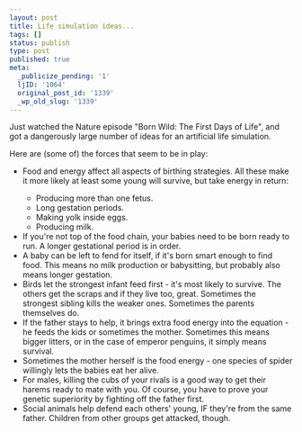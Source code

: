 ```yaml
---
layout: post
title: Life simulation ideas...
tags: []
status: publish
type: post
published: true
meta:
  _publicize_pending: '1'
  ljID: '1064'
  original_post_id: '1339'
  _wp_old_slug: '1339'
---
```

Just watched the Nature episode "Born Wild: The First Days of Life", and got a dangerously large number of ideas for an artificial life simulation.

Here are (some of) the forces that seem to be in play:

<ul>
<li>Food and energy affect all aspects of birthing strategies.  All these make it more likely at least some young will survive, but take energy in return:</li>
<ul>
<li>  Producing more than one fetus.</li>
<li>  Long gestation periods.</li>
<li>  Making yolk inside eggs.</li>
<li>  Producing milk.</li>
</ul>
<li>If you're not top of the food chain, your babies need to be born ready to run.  A longer gestational period is in order.</li>
<li>A baby can be left to fend for itself, if it's born smart enough to find food.  This means no milk production or babysitting, but probably also means longer gestation.</li>
<li>Birds let the strongest infant feed first - it's most likely to survive.  The others get the scraps and if they live too, great.  Sometimes the strongest sibling kills the weaker ones.  Sometimes the parents themselves do.</li>
<li>If the father stays to help, it brings extra food energy into the equation - he feeds the kids or sometimes the mother.  Sometimes this means bigger litters, or in the case of emperor penguins, it simply means survival.</li>
<li>Sometimes the mother herself is the food energy - one species of spider willingly lets the babies eat her alive.</li>
<li>For males, killing the cubs of your rivals is a good way to get their harems ready to mate with you.  Of course, you have to prove your genetic superiority by fighting off the father first.</li>
<li>Social animals help defend each others' young, IF they're from the same father.  Children from other groups get attacked, though.</li>
</ul>
